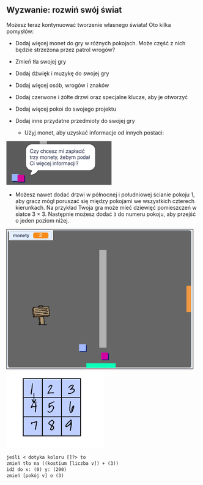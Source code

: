 ## Wyzwanie: rozwiń swój świat

Możesz teraz kontynuować tworzenie własnego świata! Oto kilka pomysłów:

+ Dodaj więcej monet do gry w różnych pokojach. Może część z nich będzie strzeżona przez patrol wrogów?
+ Zmień tła swojej gry
+ Dodaj dźwięk i muzykę do swojej gry
+ Dodaj więcej osób, wrogów i znaków
+ Dodaj czerwone i żółte drzwi oraz specjalne klucze, aby je otworzyć
+ Dodaj więcej pokoi do swojego projektu
+ Dodaj inne przydatne przedmioty do swojej gry
    
    + Użyj monet, aby uzyskać informacje od innych postaci:

![zrzut ekranu](images/world-bribe.png)

+ Możesz nawet dodać drzwi w północnej i południowej ścianie pokoju 1, aby gracz mógł poruszać się między pokojami we wszystkich czterech kierunkach. Na przykład Twoja gra może mieć dziewięć pomieszczeń w siatce 3 × 3. Następnie możesz dodać `3` do numeru pokoju, aby przejść o jeden poziom niżej.

![zrzut ekranu](images/north-south-rooms.png) ![zrzut ekranu](images/number-grid.png)

```blocks3
jeśli < dotyka koloru []?> to
zmień tło na ((kostium [liczba v]) + (3))
idź do x: (0) y: (200)
zmień [pokój v] o (3)
```